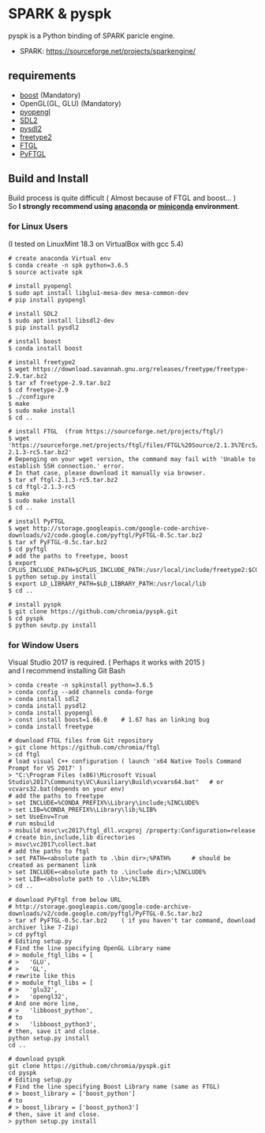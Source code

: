 # SPARK & pyspk

pyspk is a Python binding of SPARK paricle engine.

 - SPARK: <https://sourceforge.net/projects/sparkengine/>


## requirements

  - [boost](https://www.boost.org/) (Mandatory)
  - OpenGL(GL, GLU) (Mandatory)
  - [pyopengl](http://pyopengl.sourceforge.net/)
  - [SDL2](https://www.libsdl.org/)
  - [pysdl2](https://pysdl2.readthedocs.io/en/rel_0_9_6/install.html)
  - [freetype2](https://www.freetype.org/)
  - [FTGL](https://sourceforge.net/projects/ftgl/)
  - [PyFTGL](https://pypi.org/project/PyFTGL/)

## Build and Install

Build process is quite difficult ( Almost because of FTGL and boost... )  
So **I strongly recommend using [anaconda](https://www.anaconda.com/) or [miniconda](https://conda.io/miniconda.html) environment**.

###  for Linux Users

  (I tested on LinuxMint 18.3 on VirtualBox with gcc 5.4)

    # create anaconda Virtual env
    $ conda create -n spk python=3.6.5
    $ source activate spk

    # install pyopengl
    $ sudo apt install libglu1-mesa-dev mesa-common-dev
    # pip install pyopengl

    # install SDL2
    $ sudo apt install libsdl2-dev
    $ pip install pysdl2

    # install boost
    $ conda install boost

    # install freetype2
    $ wget https://download.savannah.gnu.org/releases/freetype/freetype-2.9.tar.bz2
    $ tar xf freetype-2.9.tar.bz2
    $ cd freetype-2.9
    $ ./configure
    $ make
    $ sudo make install
    $ cd ..

    # install FTGL  (from https://sourceforge.net/projects/ftgl/)
    $ wget 'https://sourceforge.net/projects/ftgl/files/FTGL%20Source/2.1.3%7Erc5/ftgl-2.1.3-rc5.tar.bz2'
    # Depenging on your wget version, the command may fail with 'Unable to establish SSH connection.' error.
    # In that case, please download it manually via browser.
    $ tar xf ftgl-2.1.3-rc5.tar.bz2
    $ cd ftgl-2.1.3-rc5
    $ make
    $ sudo make install
    $ cd ..

    # install PyFTGL
    $ wget http://storage.googleapis.com/google-code-archive-downloads/v2/code.google.com/pyftgl/PyFTGL-0.5c.tar.bz2
    $ tar xf PyFTGL-0.5c.tar.bz2
    $ cd pyftgl
    # add the paths to freetype, boost
    $ export CPLUS_INCLUDE_PATH=$CPLUS_INCLUDE_PATH:/usr/local/include/freetype2:$CONDA_PREFIX/include
    $ python setup.py install
    $ export LD_LIBRARY_PATH=$LD_LIBRARY_PATH:/usr/local/lib
    $ cd ..

    # install pyspk
    $ git clone https://github.com/chromia/pyspk.git
    $ cd pyspk
    $ python seutp.py install


###  for Window Users

  Visual Studio 2017 is required. ( Perhaps it works with 2015 )  
  and I recommend installing Git Bash

    > conda create -n spkinstall python=3.6.5
    > conda config --add channels conda-forge
    > conda install sdl2
    > conda install pysdl2
    > conda install pyopengl
    > const install boost=1.66.0    # 1.67 has an linking bug
    > conda install freetype

    # download FTGL files from Git repository
    > git clone https://github.com/chromia/ftgl
    > cd ftgl
    # load visual C++ configuration ( launch 'x64 Native Tools Command Prompt for VS 2017' )
    > "C:\Program Files (x86)\Microsoft Visual Studio\2017\Community\VC\Auxiliary\Build\vcvars64.bat"   # or vcvars32.bat(depends on your env)
    # add the paths to freetype
    > set INCLUDE=%CONDA_PREFIX%\Library\include;%INCLUDE%
    > set LIB=%CONDA_PREFIX%\Library\lib;%LIB%
    > set UseEnv=True
    # run msbuild
    > msbuild msvc\vc2017\ftgl_dll.vcxproj /property:Configuration=release
    # create bin,include,lib directories
    > msvc\vc2017\collect.bat
    # add the paths to ftgl
    > set PATH=<absolute path to .\bin dir>;%PATH%      # should be created as permanent link
    > set INCLUDE=<absolute path to .\include dir>;%INCLUDE%
    > set LIB=<absolute path to .\lib>;%LIB%
    > cd ..

    # download PyFtgl from below URL
    # http://storage.googleapis.com/google-code-archive-downloads/v2/code.google.com/pyftgl/PyFTGL-0.5c.tar.bz2
    > tar xf PyFTGL-0.5c.tar.bz2    ( if you haven't tar command, download archiver like 7-Zip)
    > cd pyftgl
    # Editing setup.py
    # Find the line specifying OpenGL Library name
    # > module_ftgl_libs = [
    # >   'GLU',
    # >   'GL',
    # rewrite like this
    # > module_ftgl_libs = [
    # >   'glu32',
    # >   'opengl32',
    # And one more line,
    # >   'libboost_python',
    # to
    # >   'libboost_python3',
    # then, save it and close.
    python setup.py install
    cd ..

    # download pyspk
    git clone https://github.com/chromia/pyspk.git
    cd pyspk
    # Editing setup.py
    # Find the line specifying Boost Library name (same as FTGL)
    # > boost_library = ['boost_python']
    # to
    # > boost_library = ['boost_python3']
    # then, save it and close.
    > python setup.py install
